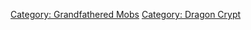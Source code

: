 [Category: Grandfathered Mobs](Category:_Grandfathered_Mobs "wikilink")
[Category: Dragon Crypt](Category:_Dragon_Crypt "wikilink")
